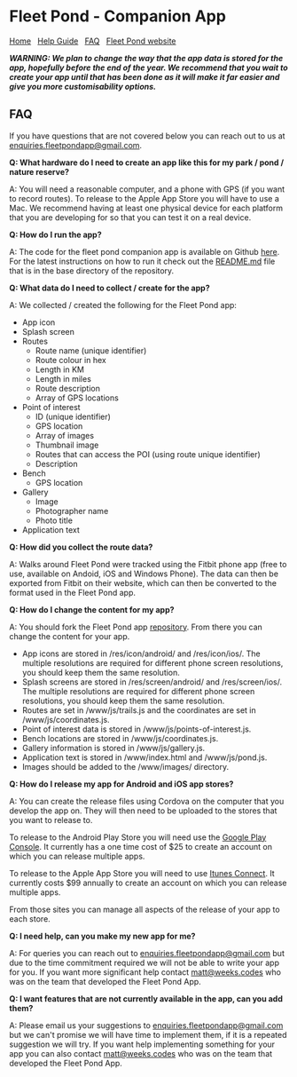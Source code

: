 # Fleet Pond - Companion App

[Home](./index.html) &nbsp; [Help Guide](./help.html) &nbsp; [FAQ](./faq.html) &nbsp; [Fleet Pond website](http://fleetpond.org.uk/)

_**WARNING: We plan to change the way that the app data is stored for the app, hopefully before the end of the year. We recommend that you wait to create your app until that has been done as it will make it far easier and give you more customisability options.**_

## FAQ

If you have questions that are not covered below you can reach out to us at [enquiries.fleetpondapp@gmail.com](mailto:enquiries.fleetpondapp@gmail.com).

**Q: What hardware do I need to create an app like this for my park / pond / nature reserve?**

A: You will need a reasonable computer, and a phone with GPS (if you want to record routes). To release to the Apple App Store you will have to use a Mac. We recommend having at least one physical device for each platform that you are developing for so that you can test it on a real device.

**Q: How do I run the app?**

A: The code for the fleet pond companion app is available on Github [here](https://github.com/fleet-pond/fleet-pond-app). For the latest instructions on how to run it check out the [README.md](https://github.com/fleet-pond/fleet-pond-app/blob/develop/README.md) file that is in the base directory of the repository.

**Q: What data do I need to collect / create for the app?**

A: We collected / created the following for the Fleet Pond app:

* App icon
* Splash screen
* Routes
  * Route name (unique identifier)
  * Route colour in hex
  * Length in KM
  * Length in miles
  * Route description
  * Array of GPS locations
* Point of interest
  * ID (unique identifier)
  * GPS location
  * Array of images
  * Thumbnail image
  * Routes that can access the POI (using route unique identifier)
  * Description
* Bench
  * GPS location
* Gallery
  * Image
  * Photographer name
  * Photo title
* Application text

**Q: How did you collect the route data?**

A: Walks around Fleet Pond were tracked using the Fitbit phone app (free to use, available on Andoid, iOS and Windows Phone). The data can then be exported from Fitbit on their website, which can then be converted to the format used in the Fleet Pond app.

**Q: How do I change the content for my app?**

A: You should fork the Fleet Pond app [repository](https://github.com/fleet-pond/fleet-pond-app). From there you can change the content for your app.

* App icons are stored in /res/icon/android/ and /res/icon/ios/. The multiple resolutions are required for different phone screen resolutions, you should keep them the same resolution.
* Splash screens are stored in /res/screen/android/ and /res/screen/ios/. The multiple resolutions are required for different phone screen resolutions, you should keep them the same resolution.
* Routes are set in /www/js/trails.js and the coordinates are set in /www/js/coordinates.js.
* Point of interest data is stored in /www/js/points-of-interest.js.
* Bench locations are stored in /www/js/coordinates.js.
* Gallery information is stored in /www/js/gallery.js.
* Application text is stored in /www/index.html and /www/js/pond.js.
* Images should be added to the /www/images/ directory.

**Q: How do I release my app for Android and iOS app stores?**

A: You can create the release files using Cordova on the computer that you develop the app on. They will then need to be uploaded to the stores that you want to release to.

To release to the Android Play Store you will need use the [Google Play Console](https://developer.android.com/distribute/console/). It currently has a one time cost of $25 to create an account on which you can release multiple apps.

To release to the Apple App Store you will need to use [Itunes Connect](https://itunesconnect.apple.com/). It currently costs $99 annually to create an account on which you can release multiple apps.

From those sites you can manage all aspects of the release of your app to each store.

**Q: I need help, can you make my new app for me?**

A: For queries you can reach out to [enquiries.fleetpondapp@gmail.com](mailto:enquiries.fleetpondapp@gmail.com) but due to the time commitment required we will not be able to write your app for you. If you want more significant help contact [matt@weeks.codes](mailto:matt@weeks.codes) who was on the team that developed the Fleet Pond App.

**Q: I want features that are not currently available in the app, can you add them?**

A: Please email us your suggestions to [enquiries.fleetpondapp@gmail.com](mailto:enquiries.fleetpondapp@gmail.com) but we can't promise we will have time to implement them, if it is a repeated suggestion we will try. If you want help implementing something for your app you can also contact [matt@weeks.codes](mailto:matt@weeks.codes) who was on the team that developed the Fleet Pond App.
